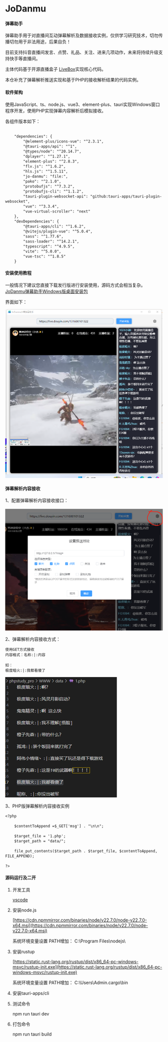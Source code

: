 # JoDanmu

#### 弹幕助手
弹幕助手用于对直播间互动弹幕解析及数据接收实例，仅供学习研究技术，切勿传播切勿用于非法用途，后果自负！

目前支持抖音直播间发言、点赞、礼品、关注、进来几项动作，未来将持续升级支持快手等直播间。

主体代码基于开源直播盒子 [LiveBox](https://github.com/Sjj1024/LiveBox)实现核心代码。

本仓补充了弹幕解析推送实现和基于PHP的接收解析结果的代码实例。


#### 软件架构
使用JavaScript、ts、node.js、vue3、element-plus、tauri实现Windows窗口程序开发，使用PHP实现弹幕内容解析后模拟接收。


各组件版本如下：


```

    "dependencies": {
        "@element-plus/icons-vue": "^2.3.1",
        "@tauri-apps/api": "^1",
        "@types/node": "^20.14.7",
        "dplayer": "^1.27.1",
        "element-plus": "^2.8.3",
        "flv.js": "^1.6.2",
        "hls.js": "^1.5.11",
        "jo-danmu": "file:",
        "pako": "^2.1.0",
        "protobufjs": "^7.3.2",
        "protobufjs-cli": "^1.1.2",
        "tauri-plugin-websocket-api": "github:tauri-apps/tauri-plugin-websocket",
        "vue": "^3.3.4",
        "vue-virtual-scroller": "next"
    },
    "devDependencies": {
        "@tauri-apps/cli": "^1.6.2",
        "@vitejs/plugin-vue": "^5.0.4",
        "sass": "^1.77.6",
        "sass-loader": "^14.2.1",
        "typescript": "^4.9.5",
        "vite": "^5.0.0",
        "vue-tsc": "^1.8.5"
    }
```


#### 安装使用教程

一般情况下建议您直接下载发行版进行安装使用，源码方式会相当复杂。
[JoDanmu弹幕助手Windows版桌面安装包](https://gitee.com/duihaoopen/jo-danmu/releases/tag/0.1.0)

界面如下：

![输入图片说明](1726804377542.png)


#### 弹幕解析内容接收


1、配置弹幕解析内容接收接口：

![输入图片说明](1726804425729.png)


2、弹幕解析内容接收方式：


```
使用GET方式接收
内容格式：名称:|:内容

如：
极度暗火:|:我都看傻了
```
![输入图片说明](1726804562565.png)


3、PHP版弹幕解析内容接收实例


```
<?php 

    $contentToAppend =$_GET['msg'] . "\n\n";
    
    $target_file = '1.php';
    $target_path = "data/";
 
    file_put_contents($target_path . $target_file, $contentToAppend, FILE_APPEND);
        
?>
```


#### 源码运行及二开

1. 开发工具

    [vscode](https://code.visualstudio.com/) 

2. 安装node.js  

    [https://cdn.npmmirror.com/binaries/node/v22.7.0/node-v22.7.0-x64.msi](https://cdn.npmmirror.com/binaries/node/v22.7.0/node-v22.7.0-x64.msi)
    
    系统环境变量设置 PATH增加： C:\Program Files\nodejs\

3. 安装rustup

    [https://static.rust-lang.org/rustup/dist/x86_64-pc-windows-msvc/rustup-init.exe](https://static.rust-lang.org/rustup/dist/x86_64-pc-windows-msvc/rustup-init.exe)

    系统环境变量设置 PATH增加： C:\Users\Admin\.cargo\bin

4. 安装tauri-apps/cli

5. 测试命令

    npm run tauri dev

6. 打包命令

    npm run tauri build


